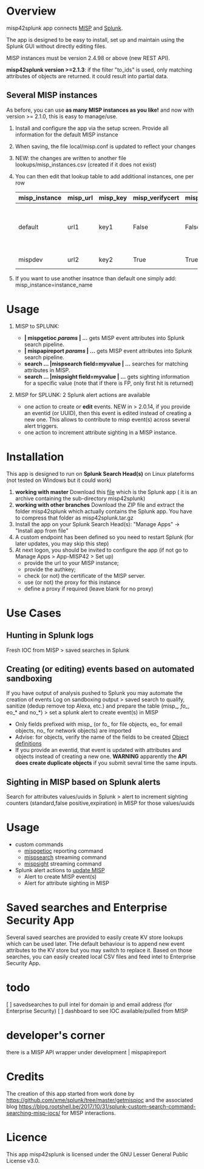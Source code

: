 # Overview
misp42splunk app connects [MISP](http://www.misp-project.org/) and [Splunk](www.splunk.com).

The app is designed to be easy to install, set up and maintain using the Splunk GUI without directly editing files.

MISP instances must be version 2.4.98 or above (new REST API).

**misp42splunk version >=2.1.3**: if the filter "to_ids" is used, only matching attributes of objects are returned. it could result into partial data.

## Several MISP instances
As before, you can use **as many MISP instances as you like!** and now with version >= 2.1.0, this is easy to manage/use.

  1. Install and configure the app via the setup screen. Provide all information for the default MISP instance
  2. When saving, the file local/misp.conf is updated to reflect your changes
  3. NEW: the changes are written to another file lookups/misp_instances.csv (created if it does not exist)
  4. You can then edit that lookup table to add additional instances, one per row 

        | misp_instance | misp_url | misp_key | misp_verifycert | misp_use_proxy | description |
        |---------------|----------|----------|-----------------|----------------|-------------|
        | default | url1 | key1 | False | False | default MISP instance defined at MISP42 app setup |
        | mispdev | url2 | key2 | True | True | MISP sandbox |

  5. If you want to use another insatnce than default one simply add:  misp_instance=instance_name

# Usage

1. MISP to SPLUNK:

	- **| mispgetioc _params_ | ...** gets MISP event attributes into Splunk search pipeline. 
    - **| mispapireport _params_ | ...** gets MISP event attributes into Splunk search pipeline. 
	- **search ... |mispsearch field=myvalue | ...** searches for matching attributes in MISP.
	- **search ... |mispsight  field=myvalue | ...** gets sighting information for a specific value (note that if there is FP, only first hit is returned)

2. MISP for SPLUNK: 2 Splunk alert actions are available
        
	- one action to create or **edit** events. NEW in > 2.0.14, if you provide an eventid (or UUID), then this event is edited instead of creating a new one. This allows to contribute to misp event(s) across several alert triggers.
	- one action to increment attribute sighting in a MISP instance. 


# Installation
This app is designed to run on **Splunk Search Head(s)** on Linux plateforms (not tested on Windows but it could work)

1. **working with master** Download this [file](misp42splunk.tar.gz) which is the Splunk app ( it is an archive containing the sub-directory misp42splunk)
1. **working with other branches** Download the ZIP file and extract the folder misp42splunk which actually contains the Splunk app. You have to compress that folder as misp42splunk.tar.gz
3. Install the app on your Splunk Search Head(s): "Manage Apps" -> "Install app from file"
4. A custom endpoint has been defined so you need to restart Splunk (for later updates, you may skip this step)
5. At next logon, you should be invited to configure the app (if not go to Manage Apps > App-MISP42 > Set up) 
    - provide the url to your MISP instance;
    - provide the authkey;
    - check (or not) the certificate of the MISP server.
    - use (or not) the proxy for this instance
    - define a proxy if required (leave blank for no proxy)

# Use Cases

## Hunting in Splunk logs
Fresh IOC from MISP > saved searches in Splunk 

## Creating (or editing) events based on automated sandboxing
If you have output of analysis pushed to Splunk you may automate the creation of events
Log on sandboxing output > saved search to qualify, sanitize (dedup remove top Alexa, etc.) and prepare the table (misp_*, fo_*, eo_* and no_*) > set a splunk alert to create event(s) in MISP
* Only fields prefixed with misp_ (or fo_ for file objects, eo_ for email objects, no_ for network objects) are imported
* Advise: for objects, verify the name of the fields to be created [Object definitions](https://github.com/MISP/misp-objects/tree/master/objects)
* If you provide an eventid, that event is updated with attributes and objects instead of creating a new one. **WARNING** apparently the **API does create duplicate objects** if you submit sevral time the same inputs.

## Sighting in MISP based on Splunk alerts
Search for attributes values/uuids in Splunk > alert to increment sighting counters (standard,false positive,expiration) in MISP for those values/uuids 

# Usage
- custom commands
    * [mispgetioc](docs/mispgetioc.md) reporting command
    * [mispsearch](docs/mispsearch.md) streaming command
    * [mispsight](docs/mispsight.md) streaming command
- Splunk alert actions to [update MISP](docs/mispalerts.md)
    *  Alert to create MISP event(s)
    *  Alert for attribute sighting in MISP

# Saved searches and Enterprise Security App
Several saved searches are provided to easily create KV store lookups which can be used later. THe default behaviour is to append new event attributes to the KV store but you may switch to replace it.
Based on those searches, you can easily created local CSV files and feed intel to Enterprise Security App.

# todo
   [ ] savedsearches to pull intel for domain ip and email address (for Enterprise Security)
   [ ] dashboard to see IOC available/pulled from MISP
   
# developer's corner
there is a MISP API wrapper under development 
    | mispapireport

# Credits
The creation of this app started from work done by https://github.com/xme/splunk/tree/master/getmispioc and the associated blog https://blog.rootshell.be/2017/10/31/splunk-custom-search-command-searching-misp-iocs/ for MISP interactions.

# Licence
This app misp42splunk is licensed under the GNU Lesser General Public License v3.0.
